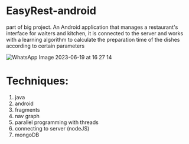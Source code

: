 # EasyRest-android
part of big project. An Android application that manages a restaurant's interface for waiters and kitchen, it is connected to the server and works with a learning algorithm to calculate the preparation time of the dishes according to certain parameters

![WhatsApp Image 2023-06-19 at 16 27 14](https://github.com/danielmishan85/EasyRest-android/assets/94166330/3fd8c326-cefd-4dec-a324-a173f34cb5fb)


# Techniques:
1. java
2. android
3. fragments
4. nav graph
5. parallel programming with threads
6. connecting to server (nodeJS)
7. mongoDB
